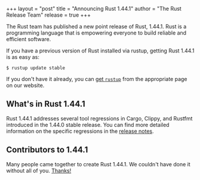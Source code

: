 +++
layout = "post"
title = "Announcing Rust 1.44.1"
author = "The Rust Release Team"
release = true
+++

The Rust team has published a new point release of Rust, 1.44.1.
Rust is a programming language that is empowering everyone to build reliable and efficient software.

If you have a previous version of Rust installed via rustup, getting Rust 1.44.1 is as easy as:

```console
$ rustup update stable
```

If you don't have it already, you can [get `rustup`][install] from the
appropriate page on our website.

[install]: https://www.rust-lang.org/install.html

## What's in Rust 1.44.1

Rust 1.44.1 addresses several tool regressions in Cargo, Clippy, and Rustfmt introduced in the 1.44.0 stable
release. You can find more detailed information on the specific regressions in the [release notes].

[release notes]: https://github.com/rust-lang/rust/blob/stable/RELEASES.md#version-1441-2020-06-18

## Contributors to 1.44.1

Many people came together to create Rust 1.44.1.
We couldn't have done it without all of you. [Thanks!](https://thanks.rust-lang.org/rust/1.44.1/)
